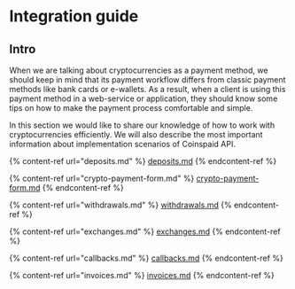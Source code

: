 # Integration guide

## Intro

When we are talking about cryptocurrencies as a payment method, we should keep in mind that its payment workflow differs from classic payment methods like bank cards or e-wallets. As a result, when a client is using this payment method in a web-service or application, they should know some tips on how to make the payment process comfortable and simple.

In this section we would like to share our knowledge of how to work with cryptocurrencies efficiently. We will also describe the most important information about implementation scenarios of Coinspaid API.

{% content-ref url="deposits.md" %}
[deposits.md](deposits.md)
{% endcontent-ref %}

{% content-ref url="crypto-payment-form.md" %}
[crypto-payment-form.md](crypto-payment-form.md)
{% endcontent-ref %}

{% content-ref url="withdrawals.md" %}
[withdrawals.md](withdrawals.md)
{% endcontent-ref %}

{% content-ref url="exchanges.md" %}
[exchanges.md](exchanges.md)
{% endcontent-ref %}

{% content-ref url="callbacks.md" %}
[callbacks.md](callbacks.md)
{% endcontent-ref %}

{% content-ref url="invoices.md" %}
[invoices.md](invoices.md)
{% endcontent-ref %}
